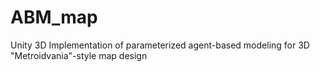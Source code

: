 # ABM_map
Unity 3D Implementation of parameterized agent-based modeling for 3D "Metroidvania"-style map design
